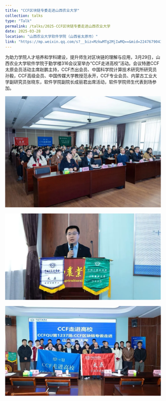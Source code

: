 ```yaml
---
title: "CCF区块链专委走进山西农业大学"
collection: talks
type: "Talk"
permalink: /talks/2025-CCF区块链专委走进山西农业大学
date: 2025-03-28
location: "山西农业大学软件学院（山西省太原市）"
link: "https://mp.weixin.qq.com/s?__biz=MzkwMTg2MjIwMQ==&mid=2247679043&idx=1&sn=8699d395b9996c1ae95a5020c4112b4c&chksm=c1ba6e7828b2e933da2ff82852c58341b34f0655003abc7beb53e9ea74904f331acb0d715692&mpshare=1&scene=24&srcid=0401zyQIfrdDvj2J7LmPmrJf&sharer_shareinfo=f30c9791293295d88e4620b17436e9d4&sharer_shareinfo_first=943996bf1d6cc92335e6deb8fd38fe91#rd"
---
```


为助力学院人才培养和学科建设，提升师生对区块链的理解与应用，3月29日，山西农业大学软件学院于勤学楼316会议室举办“CCF走进高校”活动。会议特邀CCF太原会员活动主席赵鹏主持，CCF杰出会员、中国科学院计算技术研究所研究员孙毅，CCF高级会员、中国传媒大学教授范永开，CCF专业会员、内蒙古工业大学副研究员张晓东，软件学院副院长成丽君出席活动，软件学院师生代表到场参加。
<br/>
<br/>
![会场照片](2025-CCF区块链专委走进山西农业大学-1.webp)
<br/>
<br/>
![会场照片](2025-CCF区块链专委走进山西农业大学-2.webp)
<br/>
<br/>
![会场照片](2025-CCF区块链专委走进山西农业大学-3.webp)

